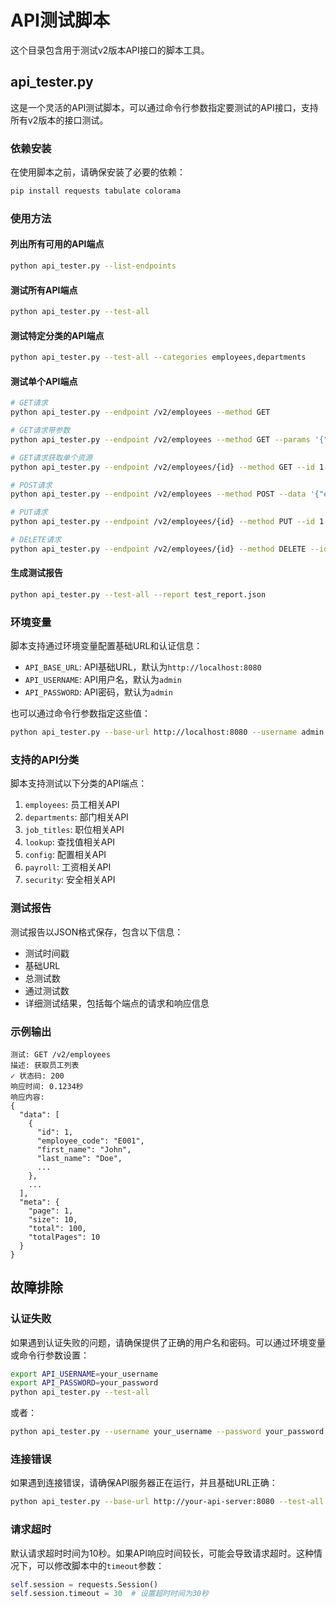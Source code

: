 # API测试脚本

这个目录包含用于测试v2版本API接口的脚本工具。

## api_tester.py

这是一个灵活的API测试脚本，可以通过命令行参数指定要测试的API接口，支持所有v2版本的接口测试。

### 依赖安装

在使用脚本之前，请确保安装了必要的依赖：

```bash
pip install requests tabulate colorama
```

### 使用方法

#### 列出所有可用的API端点

```bash
python api_tester.py --list-endpoints
```

#### 测试所有API端点

```bash
python api_tester.py --test-all
```

#### 测试特定分类的API端点

```bash
python api_tester.py --test-all --categories employees,departments
```

#### 测试单个API端点

```bash
# GET请求
python api_tester.py --endpoint /v2/employees --method GET

# GET请求带参数
python api_tester.py --endpoint /v2/employees --method GET --params '{"page": 1, "size": 10}'

# GET请求获取单个资源
python api_tester.py --endpoint /v2/employees/{id} --method GET --id 1

# POST请求
python api_tester.py --endpoint /v2/employees --method POST --data '{"employee_code": "E001", "first_name": "John", "last_name": "Doe", "hire_date": "2023-01-01"}'

# PUT请求
python api_tester.py --endpoint /v2/employees/{id} --method PUT --id 1 --data '{"first_name": "Jane"}'

# DELETE请求
python api_tester.py --endpoint /v2/employees/{id} --method DELETE --id 1
```

#### 生成测试报告

```bash
python api_tester.py --test-all --report test_report.json
```

### 环境变量

脚本支持通过环境变量配置基础URL和认证信息：

- `API_BASE_URL`: API基础URL，默认为`http://localhost:8080`
- `API_USERNAME`: API用户名，默认为`admin`
- `API_PASSWORD`: API密码，默认为`admin`

也可以通过命令行参数指定这些值：

```bash
python api_tester.py --base-url http://localhost:8080 --username admin --password admin --test-all
```

### 支持的API分类

脚本支持测试以下分类的API端点：

1. `employees`: 员工相关API
2. `departments`: 部门相关API
3. `job_titles`: 职位相关API
4. `lookup`: 查找值相关API
5. `config`: 配置相关API
6. `payroll`: 工资相关API
7. `security`: 安全相关API

### 测试报告

测试报告以JSON格式保存，包含以下信息：

- 测试时间戳
- 基础URL
- 总测试数
- 通过测试数
- 详细测试结果，包括每个端点的请求和响应信息

### 示例输出

```
测试: GET /v2/employees
描述: 获取员工列表
✓ 状态码: 200
响应时间: 0.1234秒
响应内容:
{
  "data": [
    {
      "id": 1,
      "employee_code": "E001",
      "first_name": "John",
      "last_name": "Doe",
      ...
    },
    ...
  ],
  "meta": {
    "page": 1,
    "size": 10,
    "total": 100,
    "totalPages": 10
  }
}
```

## 故障排除

### 认证失败

如果遇到认证失败的问题，请确保提供了正确的用户名和密码。可以通过环境变量或命令行参数设置：

```bash
export API_USERNAME=your_username
export API_PASSWORD=your_password
python api_tester.py --test-all
```

或者：

```bash
python api_tester.py --username your_username --password your_password --test-all
```

### 连接错误

如果遇到连接错误，请确保API服务器正在运行，并且基础URL正确：

```bash
python api_tester.py --base-url http://your-api-server:8080 --test-all
```

### 请求超时

默认请求超时时间为10秒。如果API响应时间较长，可能会导致请求超时。这种情况下，可以修改脚本中的`timeout`参数：

```python
self.session = requests.Session()
self.session.timeout = 30  # 设置超时时间为30秒
```
